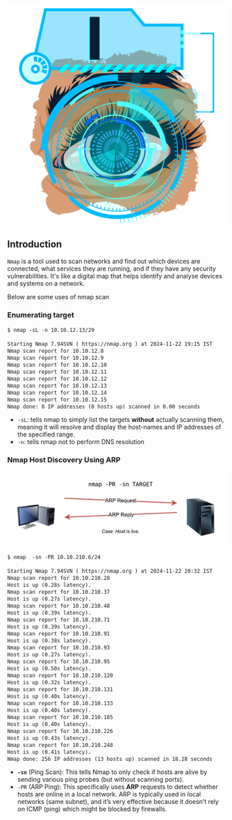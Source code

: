 ![](a6b64823d42120e106cb7e89ceaa4817.png)
## Introduction

`Nmap` is a tool used to scan networks and find out which devices are connected, what services they are running, and if they have any security vulnerabilities. It's like a digital map that helps identify and analyse devices and systems on a network.

Below are some uses of nmap scan

### Enumerating target

```
$ nmap -sL -n 10.10.12.13/29

Starting Nmap 7.94SVN ( https://nmap.org ) at 2024-11-22 19:15 IST
Nmap scan report for 10.10.12.8
Nmap scan report for 10.10.12.9
Nmap scan report for 10.10.12.10
Nmap scan report for 10.10.12.11
Nmap scan report for 10.10.12.12
Nmap scan report for 10.10.12.13
Nmap scan report for 10.10.12.14
Nmap scan report for 10.10.12.15
Nmap done: 8 IP addresses (0 hosts up) scanned in 0.00 seconds
```

- `-sL`: tells nmap to simply list the targets **without** actually scanning them, meaning it will resolve and display the host-names and IP addresses of the specified range.
- `-n`: tells nmap not to perform DNS resolution

### Nmap Host Discovery Using ARP

![](Pasted%20image%2020241122203954.png)

```
$ nmap  -sn -PR 10.10.210.6/24

Starting Nmap 7.94SVN ( https://nmap.org ) at 2024-11-22 20:32 IST
Nmap scan report for 10.10.210.28
Host is up (0.28s latency).
Nmap scan report for 10.10.210.37
Host is up (0.27s latency).
Nmap scan report for 10.10.210.48
Host is up (0.39s latency).
Nmap scan report for 10.10.210.71
Host is up (0.39s latency).
Nmap scan report for 10.10.210.91
Host is up (0.38s latency).
Nmap scan report for 10.10.210.93
Host is up (0.27s latency).
Nmap scan report for 10.10.210.95
Host is up (0.50s latency).
Nmap scan report for 10.10.210.120
Host is up (0.32s latency).
Nmap scan report for 10.10.210.131
Host is up (0.40s latency).
Nmap scan report for 10.10.210.133
Host is up (0.40s latency).
Nmap scan report for 10.10.210.185
Host is up (0.40s latency).
Nmap scan report for 10.10.210.226
Host is up (0.43s latency).
Nmap scan report for 10.10.210.248
Host is up (0.41s latency).
Nmap done: 256 IP addresses (13 hosts up) scanned in 18.28 seconds

```

- **`-sn`** (Ping Scan): This tells Nmap to only check if hosts are alive by sending various ping probes (but without scanning ports).
- `-PR` (ARP Ping): This specifically uses **ARP** requests to detect whether hosts are online in a local network. ARP is typically used in local networks (same subnet), and it’s very effective because it doesn’t rely on ICMP (ping) which might be blocked by firewalls.


